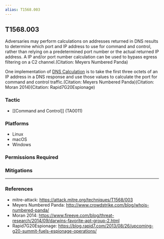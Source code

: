 ```yaml
---
alias: T1568.003
---
```


## T1568.003

Adversaries may perform calculations on addresses returned in DNS results to determine which port and IP address to use for command and control, rather than relying on a predetermined port number or the actual returned IP address. A IP and/or port number calculation can be used to bypass egress filtering on a C2 channel.(Citation: Meyers Numbered Panda)

One implementation of [DNS Calculation](https://attack.mitre.org/techniques/T1568/003) is to take the first three octets of an IP address in a DNS response and use those values to calculate the port for command and control traffic.(Citation: Meyers Numbered Panda)(Citation: Moran 2014)(Citation: Rapid7G20Espionage)


### Tactic
- [[Command and Control]] (TA0011)

### Platforms
- Linux
- macOS
- Windows

### Permissions Required

### Mitigations


---
### References

- mitre-attack: https://attack.mitre.org/techniques/T1568/003
- Meyers Numbered Panda: http://www.crowdstrike.com/blog/whois-numbered-panda/
- Moran 2014: https://www.fireeye.com/blog/threat-research/2014/09/darwins-favorite-apt-group-2.html
- Rapid7G20Espionage: https://blog.rapid7.com/2013/08/26/upcoming-g20-summit-fuels-espionage-operations/

